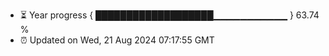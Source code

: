 - ⏳ Year progress { ███████████████████▁▁▁▁▁▁▁▁▁▁▁ } 63.74 %
- ⏰ Updated on Wed, 21 Aug 2024 07:17:55 GMT

